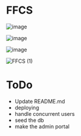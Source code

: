 # FFCS
![image](https://github.com/Midas847/FFCS/assets/44649707/80f0ca46-7c7e-4a7d-8a18-a5d5d5a72985)

![image](https://github.com/Midas847/FFCS/assets/44649707/08b07563-e3af-4eac-9160-cc19ce2f29eb)


![image](https://github.com/Midas847/FFCS/assets/44649707/bd743523-1d74-4c70-8570-9b548e7a3505)


![FFCS (1)](https://github.com/Midas847/FFCS/assets/44649707/f637422d-f685-4a9a-8fc7-44953c0359c8)
# ToDo
   - Update README.md
   - deploying
   - handle concurrent users
   - seed the db
   - make the admin portal
